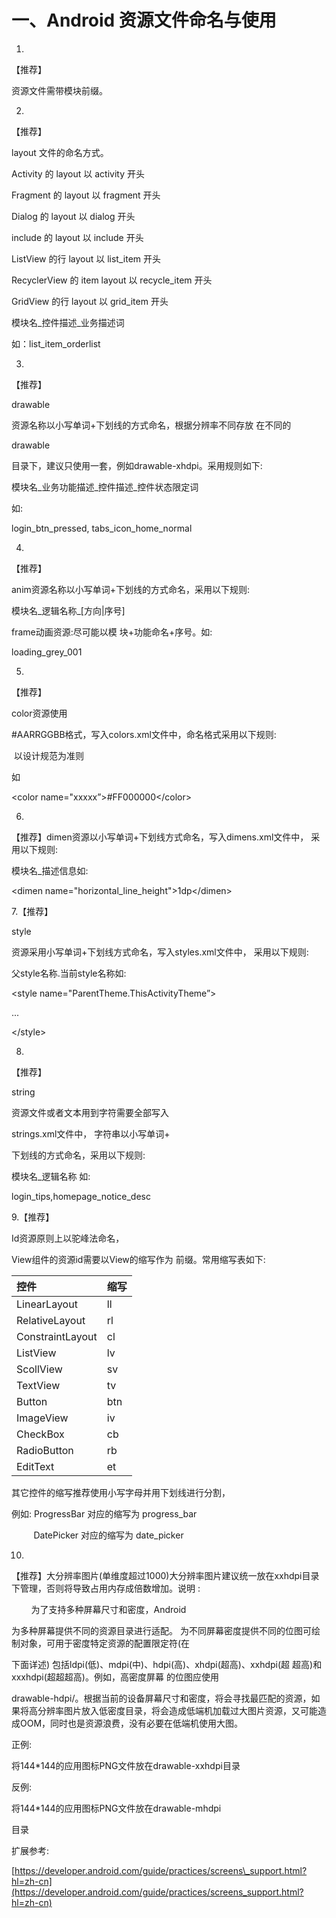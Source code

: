 # 一、Android 资源文件命名与使用

1.

【推荐】

资源文件需带模块前缀。

2.

【推荐】

layout 文件的命名方式。

Activity 的 layout 以 activity 开头

Fragment 的 layout 以 fragment 开头

Dialog 的 layout 以 dialog 开头

include 的 layout 以 include 开头

ListView 的行 layout 以 list\_item 开头

RecyclerView 的 item layout 以 recycle\_item 开头

GridView 的行 layout 以 grid\_item 开头

  


模块名\_控件描述\_业务描述词

如：list\_item\_orderlist

3.

【推荐】

drawable

资源名称以小写单词+下划线的方式命名，根据分辨率不同存放 在不同的

drawable

目录下，建议只使用一套，例如drawable-xhdpi。采用规则如下:

模块名\_业务功能描述\_控件描述\_控件状态限定词

如:

login\_btn\_pressed, tabs\_icon\_home\_normal

4.

【推荐】

anim资源名称以小写单词+下划线的方式命名，采用以下规则:

模块名\_逻辑名称\_\[方向\|序号\]

frame动画资源:尽可能以模 块+功能命名+序号。如:

loading\_grey\_001

5.

【推荐】

color资源使用

\#AARRGGBB格式，写入colors.xml文件中，命名格式采用以下规则:

 以设计规范为准则

如 

&lt;color name="xxxxx”&gt;\#FF000000&lt;/color&gt;

6.

【推荐】dimen资源以小写单词+下划线方式命名，写入dimens.xml文件中， 采用以下规则:

模块名\_描述信息如:

&lt;dimen name="horizontal\_line\_height"&gt;1dp&lt;/dimen&gt;

7.【推荐】

style

资源采用小写单词+下划线方式命名，写入styles.xml文件中， 采用以下规则:

父style名称.当前style名称如:

&lt;style name="ParentTheme.ThisActivityTheme”&gt;

...

&lt;/style&gt;

8.

【推荐】

string

资源文件或者文本用到字符需要全部写入

strings.xml文件中， 字符串以小写单词+

下划线的方式命名，采用以下规则:

模块名\_逻辑名称 如:

login\_tips,homepage\_notice\_desc

9.【推荐】

Id资源原则上以驼峰法命名，

View组件的资源id需要以View的缩写作为 前缀。常用缩写表如下:

| 控件 | 缩写 |
| :--- | :--- |
| LinearLayout | ll |
| RelativeLayout | rl |
| ConstraintLayout | cl |
| ListView | lv |
| ScollView | sv |
| TextView | tv |
| Button | btn |
| ImageView | iv |
| CheckBox | cb |
| RadioButton | rb |
| EditText | et |

  


其它控件的缩写推荐使用小写字母并用下划线进行分割，

例如: ProgressBar 对应的缩写为 progress\_bar

         DatePicker 对应的缩写为 date\_picker

  


10.

【推荐】大分辨率图片\(单维度超过1000\)大分辨率图片建议统一放在xxhdpi目录 下管理，否则将导致占用内存成倍数增加。说明 :

        为了支持多种屏幕尺寸和密度，Android

为多种屏幕提供不同的资源目录进行适配。 为不同屏幕密度提供不同的位图可绘制对象，可用于密度特定资源的配置限定符\(在

下面详述\) 包括ldpi\(低\)、mdpi\(中\)、hdpi\(高\)、xhdpi\(超高\)、xxhdpi\(超 超高\)和xxxhdpi\(超超超高\)。例如，高密度屏幕 的位图应使用

drawable-hdpi/。根据当前的设备屏幕尺寸和密度，将会寻找最匹配的资源，如果将高分辨率图片放入低密度目录，将会造成低端机加载过大图片资源，又可能造成OOM，同时也是资源浪费，没有必要在低端机使用大图。

正例:

将144\*144的应用图标PNG文件放在drawable-xxhdpi目录

反例:

将144\*144的应用图标PNG文件放在drawable-mhdpi

目录

扩展参考:

[https://developer.android.com/guide/practices/screens\_support.html?hl=zh-cn](https://developer.android.com/guide/practices/screens_support.html?hl=zh-cn)

  


  


